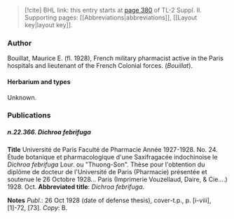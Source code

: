 > [!cite] BHL link: this entry starts at [page 380](https://www.biodiversitylibrary.org/item/103859#page/390/mode/1up) of TL-2 Suppl. II.
> Supporting pages: [[Abbreviations|abbreviations]], [[Layout key|layout key]].

### Author

Bouillat, Maurice E. (fl. 1928), French military pharmacist active in the Paris hospitals and lieutenant of the French Colonial forces. (*Bouillat*).

#### Herbarium and types

Unknown.

### Publications

##### n.22.366. Dichroa febrifuga

**Title**
Université de Paris Faculté de Pharmacie Année 1927-1928. No. 24. Étude botanique et pharmacologique d'une Saxifragacée indochinoise le *Dichroa febrifuga* Lour. ou "Thuong-Son". Thèse pour l'obtention du diplôme de docteur de l'Université de Paris (Pharmacie) présentée et soutenue le 26 Octobre 1928... Paris (Imprimerie Vouzellaud, Daire, & Cie....) 1928. Oct.
**Abbreviated title**: *Dichroa febrifuga*.

**Notes**
*Publ*.: 26 Oct 1928 (date of defense thesis), cover-t.p., p. \[i-viii\], \[1\]-72, \[73\]. *Copy*: B.

